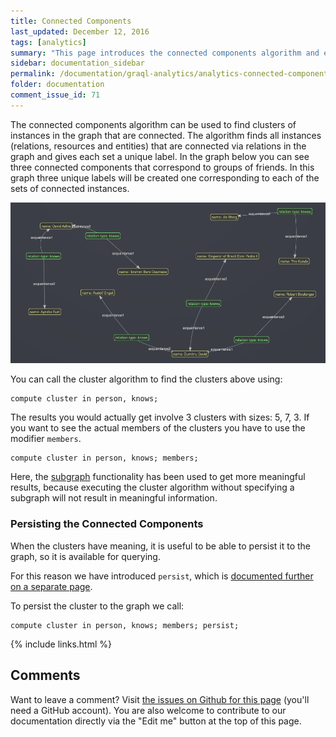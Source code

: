 ```yaml
---
title: Connected Components
last_updated: December 12, 2016
tags: [analytics]
summary: "This page introduces the connected components algorithm and explains how to use it."
sidebar: documentation_sidebar
permalink: /documentation/graql-analytics/analytics-connected-components.html
folder: documentation
comment_issue_id: 71
---
```


The connected components algorithm can be used to find clusters of instances in the graph that are connected.
The algorithm finds all instances (relations, resources and entities) that are connected via relations in the graph and gives each set a unique label.
In the graph below you can see three connected components that correspond to groups of friends.
In this graph three unique labels will be created one corresponding to each of the sets of connected instances.

 ![Three connected components representing groups of friends.](/images/analytics_conn_comp.png)

You can call the cluster algorithm to find the clusters above using:

```
compute cluster in person, knows;
```

The results you would actually get involve 3 clusters with sizes: 5, 7, 3.
If you want to see the actual members of the clusters you have to use the modifier `members`.

```
compute cluster in person, knows; members;
```

Here, the [subgraph](./analytics-overview.html) functionality has been used to get more meaningful results, because executing the cluster algorithm without specifying a subgraph will not result in meaningful information.


### Persisting the Connected Components

When the clusters have meaning, it is useful to be able to persist it to the graph, so it is available for querying.

For this reason we have introduced `persist`, which is [documented further on a separate page](./analytics-persist.html). 

To persist the cluster to the graph we call:

```
compute cluster in person, knows; members; persist;
```

{% include links.html %}

## Comments
Want to leave a comment? Visit <a href="https://github.com/graknlabs/docs/issues/71" target="_blank">the issues on Github for this page</a> (you'll need a GitHub account). You are also welcome to contribute to our documentation directly via the "Edit me" button at the top of this page.


